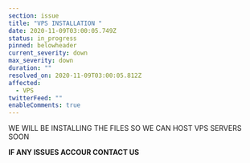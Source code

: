 ```yaml
---
section: issue
title: "VPS INSTALLATION "
date: 2020-11-09T03:00:05.749Z
status: in_progress
pinned: belowheader
current_severity: down
max_severity: down
duration: ""
resolved_on: 2020-11-09T03:00:05.812Z
affected:
  - VPS
twitterFeed: ""
enableComments: true
---
```

WE WILL BE INSTALLING THE FILES SO WE CAN HOST VPS SERVERS SOON

**IF ANY ISSUES ACCOUR CONTACT US**